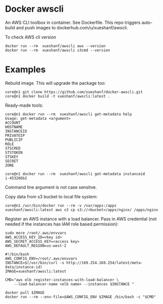 Docker awscli
=============

An AWS CLI toolbox in container. See Dockerfile.
This repo triggers auto-build and push images to dockerhub.com/u/xueshanf/awscli.

To check AWS cli version

```
docker run --rm  xueshanf/awscli aws --version
docker run --rm  xueshanf/awscli s3cmd --version 
```

Examples
========

Rebuild image. This will upgrade the package too:

```
core@n1 git clone https://github.com/xueshanf/docker-awscli.git
core@n1 docker build -t xueshanf/awscli:latest .
```

Ready-made tools:

```
core@n1 docker run --rm  xueshanf/awscli get-metadata help
Usage: get-metadata <argument>
ACCOUNT
HOSTNAME
INSTANCEID
PRIVATEIP
PUBLICIP
ROLE
STSCRED
STSTOKEN
STSKEY
SECRET
ZONE

core@n1 docker run --rm  xueshanf/awscli get-metadata instanceid
i-453266b2
```
Command line argument is not case sensitve. 

Copy data from s3 bucket to local file system:

```
core@n1 /usr/bin/docker run --rm -v /var/apps:/apps xueshanf/awscli:latest aws s3 cp s3://<bucket>/apps/nginx/ /apps/nginx
```

Register an AWS instance with a load balancer.
Pass in AWS credential (not needed if the instances has IAM role based permission):

```
sudo more /root/.aws/envvars
AWS_ACCESS_KEY_ID=<key id>
AWS_SECRET_ACCESS_KEY=<access key>
AWS_DEFAULT_REGION=us-west-2
```

```
#!/bin/bash
AWS_CONFIG_ENV=/root/.aws/envvars
INSTANCE=$(/usr/bin/curl -s http://169.254.169.254/latest/meta-data/instance-id)
IMAGE=xueshanf/awscli:latest

CMD="aws elb register-instances-with-load-balancer \
    --load-balancer-name <elb name> --instances $INSTANCE "

docker pull $IMAGE
docker run --rm --env-file=$AWS_CONFIG_ENV $IMAGE /bin/bash -c "$CMD"
```
